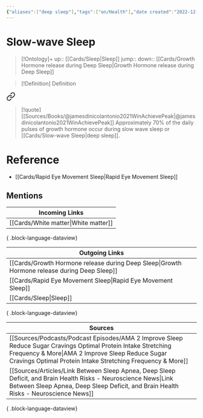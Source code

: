 ```yaml
---
{"aliases":["deep sleep"],"tags":["on/Health"],"date created":"2022-12-14 Wed","edited":"2023-04-06 Thu","dg-publish":true,"permalink":"/cards/slow-wave-sleep/","dgPassFrontmatter":true}
---
```


# Slow-wave Sleep

> [!Ontology]+
> up:: [[Cards/Sleep\|Sleep]]
> jump::
> down:: [[Cards/Growth Hormone release during Deep Sleep\|Growth Hormone release during Deep Sleep]]

> [!Definition] Definition


<div class="transclusion internal-embed is-loaded"><a class="markdown-embed-link" href="/cards/growth-hormone-release-during-deep-sleep/#6637e8" aria-label="Open link"><svg xmlns="http://www.w3.org/2000/svg" width="24" height="24" viewBox="0 0 24 24" fill="none" stroke="currentColor" stroke-width="2" stroke-linecap="round" stroke-linejoin="round" class="svg-icon lucide-link"><path d="M10 13a5 5 0 0 0 7.54.54l3-3a5 5 0 0 0-7.07-7.07l-1.72 1.71"></path><path d="M14 11a5 5 0 0 0-7.54-.54l-3 3a5 5 0 0 0 7.07 7.07l1.71-1.71"></path></svg></a><div class="markdown-embed">



> [!quote] [[Sources/Books/@jamesdinicolantonio2021WinAchievePeak\|@jamesdinicolantonio2021WinAchievePeak]]
> Approximately 70% of the daily pulses of growth hormone occur during slow wave sleep or [[Cards/Slow-wave Sleep\|deep sleep]].

</div></div>


# Reference

- [[Cards/Rapid Eye Movement Sleep\|Rapid Eye Movement Sleep]]

## Mentions

| Incoming Links                          |
| --------------------------------------- |
| [[Cards/White matter\|White matter]] |

{ .block-language-dataview}

| Outgoing Links                                                                                  |
| ----------------------------------------------------------------------------------------------- |
| [[Cards/Growth Hormone release during Deep Sleep\|Growth Hormone release during Deep Sleep]] |
| [[Cards/Rapid Eye Movement Sleep\|Rapid Eye Movement Sleep]]                                 |
| [[Cards/Sleep\|Sleep]]                                                                       |

{ .block-language-dataview}

| Sources                                                                                                                                                                                                                                       |
| --------------------------------------------------------------------------------------------------------------------------------------------------------------------------------------------------------------------------------------------- |
| [[Sources/Podcasts/Podcast Episodes/AMA  2  Improve Sleep  Reduce Sugar Cravings  Optimal Protein Intake  Stretching Frequency & More\|AMA  2  Improve Sleep  Reduce Sugar Cravings  Optimal Protein Intake  Stretching Frequency & More]] |
| [[Sources/Articles/Link Between Sleep Apnea, Deep Sleep Deficit, and Brain Health Risks - Neuroscience News\|Link Between Sleep Apnea, Deep Sleep Deficit, and Brain Health Risks - Neuroscience News]]                                    |

{ .block-language-dataview}